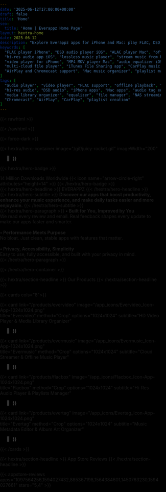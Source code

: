 ```yaml
---
date: '2025-06-12T17:00:00+00:00'
draft: false
title: 'Home'
seo:
  title: 'Home | Everappz Home Page'
layout: hextra-home
date: 2025-06-12
description: "Explore Everappz apps for iPhone and Mac: play FLAC, DSD, APE, and ALAC, stream from cloud storage or NAS, download music and videos, edit tags, and customize playback with equalizer and playlist tools."
keywords: [
  "FLAC player iPhone", "DSD audio player iOS", "ALAC player Mac", "offline music player iPhone", 
  "hi-res audio app iOS", "lossless music player", "stream music from NAS", "cloud music player", 
  "video player for iPhone", "MP4 MKV player Mac", "audio equalizer iOS", "metadata tag editor iPhone", 
  "multi-cloud file player", "iTunes File Sharing app", "CarPlay music app", 
  "AirPlay and Chromecast support", "Mac music organizer", "playlist manager iOS"
]
tags: [
  "audio player", "video player", "FLAC support", "offline playback", "cloud streaming", 
  "hi-res audio", "DSD audio", "iPhone apps", "Mac apps", "audio tag editor", 
  "media library organizer", "equalizer", "file manager", "NAS streaming", 
  "Chromecast", "AirPlay", "CarPlay", "playlist creation"
]
---
```


{{< rawhtml >}}

<style>
html, body {
  margin: 0;
  padding: 0;
  background: black;
  height: 100%;
  overflow-x: hidden;
}

body {
  position: relative;
  z-index: 0;
}
#stars {
  position: fixed;
  top: 0;
  left: 0;
  width: 100%;
  height: 100%;
  z-index: -1;
  pointer-events: none;
}
</style>

<canvas id="stars"></canvas>

<script>
  const canvas = document.getElementById("stars");
  const ctx = canvas.getContext("2d");

  let w = window.innerWidth;
  let h = window.innerHeight;
  canvas.width = w;
  canvas.height = h;

  const stars = Array.from({ length: 200 }, () => ({
    x: Math.random() * w,
    y: Math.random() * h,
    radius: Math.random() * 1.5,
    velocity: Math.random() * 0.5 + 0.2
  }));

  function animate() {
    ctx.clearRect(0, 0, w, h);
    ctx.fillStyle = "white";
    for (const star of stars) {
      ctx.beginPath();
      ctx.arc(star.x, star.y, star.radius, 0, Math.PI * 2);
      ctx.fill();

      star.y += star.velocity;
      if (star.y > h) {
        star.y = 0;
        star.x = Math.random() * w;
      }
    }
    requestAnimationFrame(animate);
  }

  animate();

  window.addEventListener("resize", () => {
    w = window.innerWidth;
    h = window.innerHeight;
    canvas.width = w;
    canvas.height = h;
  });
</script>

{{< /rawhtml >}}




<!-- {{< rawhtml >}}

<style>
  body {
    background: black;
    margin: 0;
    padding: 0;
  }

  .star-background {
    position: fixed;
    top: 0;
    left: 0;
    width: 100%;
    height: 100%;
    background-image: url('/gif/urban-line-stars-line.gif');
    background-size: cover;
    background-repeat: no-repeat;
    background-position: center center;
    z-index: -1;
    pointer-events: none; /* allows clicking/scrolling through */
  }
</style>

<div class="star-background"></div>

{{< /rawhtml >}} -->

<!-- force dark theme for this page -->
{{< force-dark >}}

{{< hextra/hero-container
  image="/gif/juicy-rocket.gif"
  imageWidth="200"
>}}

<div class="hx:flex hx:flex-col hx:items-center hx:justify-center hx:sm:block">

{{< hextra/hero-badge >}}
  <div class="hx:w-2 hx:h-2 hx:rounded-full hx:bg-primary-400"></div>
  <span>14 Million Downloads Worldwide</span>
  {{< icon name="arrow-circle-right" attributes="height=14" >}}
{{< /hextra/hero-badge >}}

<div class="hx:mt-6 hx:mb-6">
{{< hextra/hero-headline >}}
 EVERAPPZ
{{< /hextra/hero-headline >}}
</div>

<div class="hx:mb-12">
{{< hextra/hero-subtitle >}}
<strong>Discover our apps that boost productivity, enhance your music experience, and make daily tasks easier and more enjoyable.</strong>
{{< /hextra/hero-subtitle >}}
</div>

<div class="hx:mb-6">
{{< hextra/hero-paragraph >}}
<strong>• Built for You, Improved by You</strong><br>
We read every review and email. Real feedback shapes every update to make our apps faster and smarter.<br><br>
<strong>• Performance Meets Purpose</strong><br>
No bloat. Just clean, stable apps with features that matter.<br><br>
<strong>• Privacy, Accessibility, Simplicity</strong><br>
Easy to use, fully accessible, and built with your privacy in mind.<br>
{{< /hextra/hero-paragraph >}}
</div>

</div>

{{< /hextra/hero-container >}}

<div class="hx:mt-6"></div>

{{< hextra/section-headline >}}
Our Products
{{< /hextra/section-headline >}}

<div class="hx:mt-6"></div>

<div class="hx:w-full">

{{< cards cols="8">}}

  {{< card 
    link="/products/evervideo"
    image="/app_icons/Evervideo_Icon-App-1024x1024.png"   
    title="Evervideo" 
    method="Crop"
    options="1024x1024"
    subtitle="HD Video Player & Media Library Organizer" 
  >}}

  {{< card 
    link="/products/evermusic"
    image="/app_icons/Evermusic_Icon-App-1024x1024.png"  
    title="Evermusic" 
    method="Crop"
    options="1024x1024"
    subtitle="Cloud Streamer & Offline Music Player" 
  >}}

  {{< card 
    link="/products/flacbox"
    image="/app_icons/Flacbox_Icon-App-1024x1024.png"   
    title="Flacbox" 
    method="Crop"
    options="1024x1024"
    subtitle="Hi-Res Audio Player & Playlists Manager" 
  >}}

  {{< card 
    link="/products/evertag"
    image="/app_icons/Evertag_Icon-App-1024x1024.png"  
    title="Evertag" 
    method="Crop"
    options="1024x1024"
    subtitle="Music Metadata Editor & Album Art Organizer" 
  >}}

{{< /cards >}}

</div>

<div class="hx:mt-6"></div>

{{< hextra/section-headline >}}
App Store Reviews
{{< /hextra/section-headline >}}

<div class="hx:mt-6"></div>

<div class="hx:w-full">
{{< appstore-reviews apps="1097564256,1594027432,885367198,1564384601,1450763230,1594027661" stars="5,4" >}}
</div>
